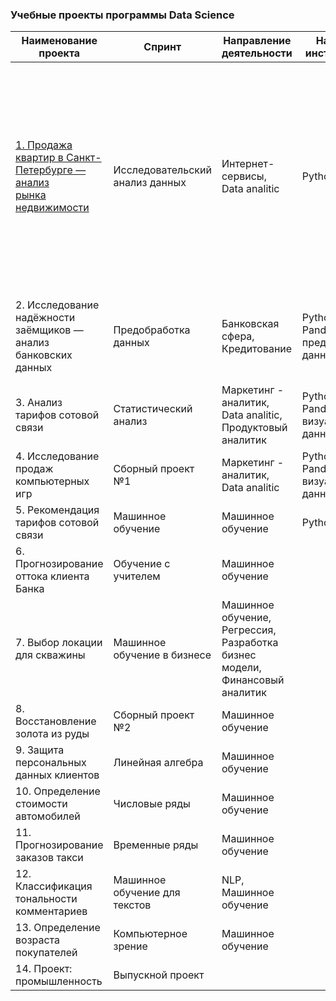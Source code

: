 ### Учебные проекты программы Data Science
| Наименование проекта 	| Спринт 	| Направление деятельности 	| Навыки и инструменты 	| Задачи проекта 	|
|---	|---	|---	|---	|---	|
| [1. Продажа квартир в Санкт-Петербурге — анализ <br>рынка недвижимости](https://github.com/ONadin/Yandex-Practicum_project/blob/main/Project%201/1.%D0%98%D1%81%D1%81%D0%BB%D0%B5%D0%B4%D0%BE%D0%B2%D0%B0%D0%BD%D0%B8%D0%B5%20_%D0%BE%D0%B1%D1%8A%D1%8F%D0%B2%D0%BB%D0%B5%D0%BD%D0%B8%D0%B9_%D0%BE_%D0%BF%D1%80%D0%BE%D0%B4%D0%B0%D0%B6%D0%B5_%D0%BA%D0%B2%D0%B0%D1%80%D1%82%D0%B8%D1%80.ipynb)	| Исследовательский <br>анализ данных 	| Интернет-сервисы, <br>Data analitic 	| Python, Pandas 	| Ваша задача — провести <br><br>исследовательский анализ данных, который поможет <br>установить параметры, влияющие на цену объектов. <br>Это позволит построить автоматизированную систему: <br>она отследит аномалии и мошенническую деятельность. 	|
| 2. Исследование надёжности заёмщиков — <br>анализ банковских данных 	| Предобработка данных 	| Банковская сфера, <br>Кредитование 	| Python, Pandas, <br>предобработка данных 	| Нужно разобраться, влияет ли семейное <br>положение и количество детей клиента на <br>факт погашения кредита в срок.  	|
| 3. Анализ тарифов сотовой связи 	| Статистический анализ 	| Маркетинг - аналитик, <br>Data analitic, <br>Продуктовый аналитик 	| Python, Pandas,<br>визуализация данных 	|  	|
| 4. Исследование продаж компьютерных игр 	| Сборный проект №1 	| Маркетинг - аналитик, <br>Data analitic 	| Python, Pandas,<br>визуализация данных 	|  	|
| 5. Рекомендация тарифов сотовой связи 	| Машинное обучение 	| Машинное обучение 	| Python, Pandas 	|  	|
| 6. Прогнозирование оттока клиента Банка 	| Обучение с учителем 	| Машинное обучение 	|  	|  	|
| 7. Выбор локации для скважины 	| Машинное обучение в бизнесе 	| Машинное обучение, Регрессия, <br>Разработка бизнес модели, <br>Финансовый аналитик 	|  	|  	|
| 8. Восстановление золота из руды 	| Сборный проект №2 	| Машинное обучение 	|  	|  	|
| 9. Защита персональных данных клиентов 	| Линейная алгебра 	| Машинное обучение 	|  	|  	|
| 10. Определение стоимости автомобилей 	| Числовые ряды 	| Машинное обучение 	|  	|  	|
| 11. Прогнозирование заказов такси 	| Временные ряды 	| Машинное обучение 	|  	|  	|
| 12. Классификация тональности комментариев 	| Машинное обучение для текстов 	| NLP, Машинное обучение 	|  	|  	|
| 13. Определение возраста покупателей 	| Компьютерное зрение 	| Машинное обучение 	|  	|  	|
| 14. Проект: промышленность 	| Выпускной проект 	|  	|  	|  	|
